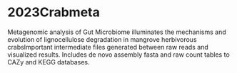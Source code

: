 # 2023Crabmeta
Metagenomic analysis of Gut Microbiome illuminates the mechanisms and evolution of lignocellulose degradation in mangrove herbivorous crabsImportant intermediate files generated between raw reads and visualized results. Includes de novo assembly fasta and raw count tables to CAZy and KEGG databases.
